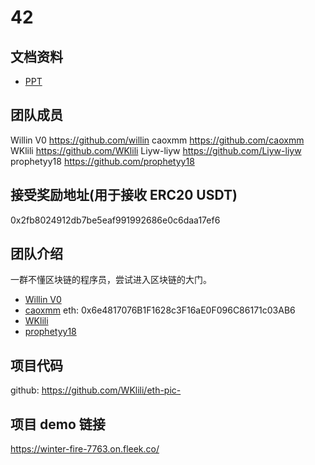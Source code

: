 # 42

## 文档资料

- [PPT](./RebaseTeam42.pptx)

## 团队成员
Willin V0 https://github.com/willin
caoxmm https://github.com/caoxmm
WKlili https://github.com/WKlili
Liyw-liyw https://github.com/Liyw-liyw
prophetyy18 https://github.com/prophetyy18

## 接受奖励地址(用于接收 ERC20 USDT)
0x2fb8024912db7be5eaf991992686e0c6daa17ef6

## 团队介绍
一群不懂区块链的程序员，尝试进入区块链的大门。
- [Willin V0](https://github.com/willin)
- [caoxmm](https://github.com/caoxmm)   eth: 0x6e4817076B1F1628c3F16aE0F096C86171c03AB6 
- [WKlili](https://github.com/WKlili)
- [prophetyy18](https://github.com/prophetyy18)

## 项目代码
github: https://github.com/WKlili/eth-pic-

## 项目 demo 链接
https://winter-fire-7763.on.fleek.co/

